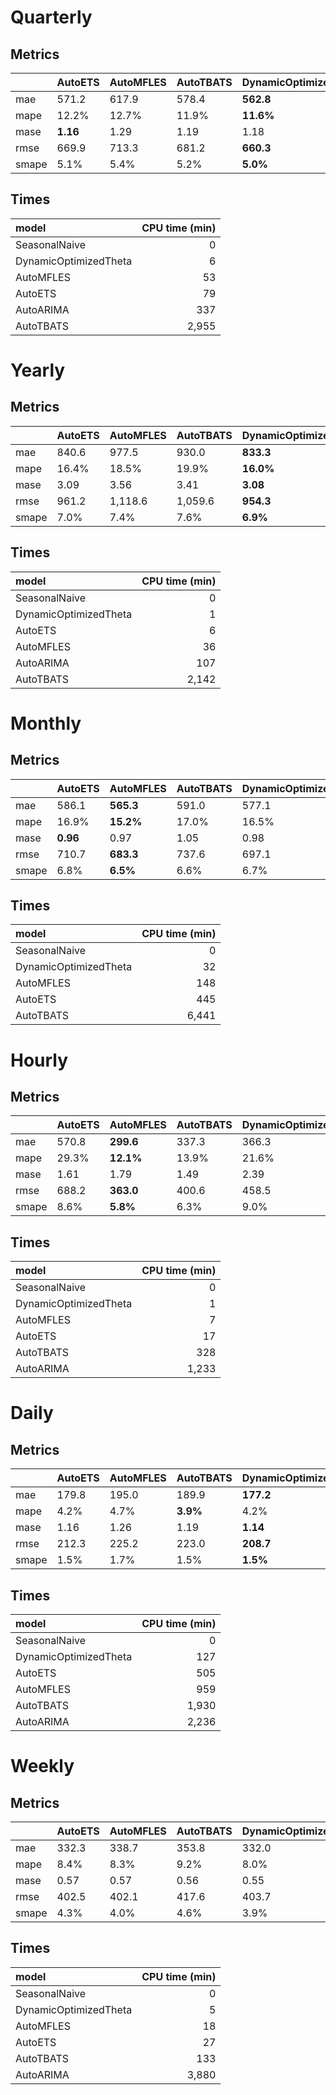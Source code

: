 # Quarterly
## Metrics
|       | AutoETS   | AutoMFLES   | AutoTBATS   | DynamicOptimizedTheta   | SeasonalNaive   | AutoARIMA   |
|:------|:----------|:------------|:------------|:------------------------|:----------------|:------------|
| mae   | 571.2     | 617.9       | 578.4       | **562.8**               | 708.8           | 591.0       |
| mape  | 12.2%     | 12.7%       | 11.9%       | **11.6%**               | 14.2%           | 12.2%       |
| mase  | **1.16**  | 1.29        | 1.19        | 1.18                    | 1.60            | 1.28        |
| rmse  | 669.9     | 713.3       | 681.2       | **660.3**               | 822.8           | 694.6       |
| smape | 5.1%      | 5.4%        | 5.2%        | **5.0%**                | 6.3%            | 5.5%        |

## Times
| model                 |   CPU time (min) |
|:----------------------|-----------------:|
| SeasonalNaive         |                0 |
| DynamicOptimizedTheta |                6 |
| AutoMFLES             |               53 |
| AutoETS               |               79 |
| AutoARIMA             |              337 |
| AutoTBATS             |            2,955 |
# Yearly
## Metrics
|       | AutoETS   | AutoMFLES   | AutoTBATS   | DynamicOptimizedTheta   | SeasonalNaive   | AutoARIMA   |
|:------|:----------|:------------|:------------|:------------------------|:----------------|:------------|
| mae   | 840.6     | 977.5       | 930.0       | **833.3**               | 1,006.9         | 971.5       |
| mape  | 16.4%     | 18.5%       | 19.9%       | **16.0%**               | 17.5%           | 17.8%       |
| mase  | 3.09      | 3.56        | 3.41        | **3.08**                | 3.97            | 3.72        |
| rmse  | 961.2     | 1,118.6     | 1,059.6     | **954.3**               | 1,153.1         | 1,108.9     |
| smape | 7.0%      | 7.4%        | 7.6%        | **6.9%**                | 8.2%            | 8.1%        |

## Times
| model                 |   CPU time (min) |
|:----------------------|-----------------:|
| SeasonalNaive         |                0 |
| DynamicOptimizedTheta |                1 |
| AutoETS               |                6 |
| AutoMFLES             |               36 |
| AutoARIMA             |              107 |
| AutoTBATS             |            2,142 |
# Monthly
## Metrics
|       | AutoETS   | AutoMFLES   | AutoTBATS   | DynamicOptimizedTheta   | SeasonalNaive   |
|:------|:----------|:------------|:------------|:------------------------|:----------------|
| mae   | 586.1     | **565.3**   | 591.0       | 577.1                   | 700.2           |
| mape  | 16.9%     | **15.2%**   | 17.0%       | 16.5%                   | 19.2%           |
| mase  | **0.96**  | 0.97        | 1.05        | 0.98                    | 1.26            |
| rmse  | 710.7     | **683.3**   | 737.6       | 697.1                   | 846.7           |
| smape | 6.8%      | **6.5%**    | 6.6%        | 6.7%                    | 8.0%            |

## Times
| model                 |   CPU time (min) |
|:----------------------|-----------------:|
| SeasonalNaive         |                0 |
| DynamicOptimizedTheta |               32 |
| AutoMFLES             |              148 |
| AutoETS               |              445 |
| AutoTBATS             |            6,441 |
# Hourly
## Metrics
|       | AutoETS   | AutoMFLES   | AutoTBATS   | DynamicOptimizedTheta   | SeasonalNaive   | AutoARIMA   |
|:------|:----------|:------------|:------------|:------------------------|:----------------|:------------|
| mae   | 570.8     | **299.6**   | 337.3       | 366.3                   | 353.9           | 307.8       |
| mape  | 29.3%     | **12.1%**   | 13.9%       | 21.6%                   | 15.6%           | 16.8%       |
| mase  | 1.61      | 1.79        | 1.49        | 2.39                    | 1.19            | **1.03**    |
| rmse  | 688.2     | **363.0**   | 400.6       | 458.5                   | 426.3           | 370.3       |
| smape | 8.6%      | **5.8%**    | 6.3%        | 9.0%                    | 7.0%            | 6.9%        |

## Times
| model                 |   CPU time (min) |
|:----------------------|-----------------:|
| SeasonalNaive         |                0 |
| DynamicOptimizedTheta |                1 |
| AutoMFLES             |                7 |
| AutoETS               |               17 |
| AutoTBATS             |              328 |
| AutoARIMA             |            1,233 |
# Daily
## Metrics
|       | AutoETS   | AutoMFLES   | AutoTBATS   | DynamicOptimizedTheta   | SeasonalNaive   | AutoARIMA   |
|:------|:----------|:------------|:------------|:------------------------|:----------------|:------------|
| mae   | 179.8     | 195.0       | 189.9       | **177.2**               | 334.3           | 178.2       |
| mape  | 4.2%      | 4.7%        | **3.9%**    | 4.2%                    | 8.2%            | 4.0%        |
| mase  | 1.16      | 1.26        | 1.19        | **1.14**                | 2.17            | 1.15        |
| rmse  | 212.3     | 225.2       | 223.0       | **208.7**               | 369.9           | 210.1       |
| smape | 1.5%      | 1.7%        | 1.5%        | **1.5%**                | 2.8%            | 1.6%        |

## Times
| model                 |   CPU time (min) |
|:----------------------|-----------------:|
| SeasonalNaive         |                0 |
| DynamicOptimizedTheta |              127 |
| AutoETS               |              505 |
| AutoMFLES             |              959 |
| AutoTBATS             |            1,930 |
| AutoARIMA             |            2,236 |
# Weekly
## Metrics
|       | AutoETS   | AutoMFLES   | AutoTBATS   | DynamicOptimizedTheta   | SeasonalNaive   | AutoARIMA   |
|:------|:----------|:------------|:------------|:------------------------|:----------------|:------------|
| mae   | 332.3     | 338.7       | 353.8       | 332.0                   | 727.2           | **327.3**   |
| mape  | 8.4%      | 8.3%        | 9.2%        | 8.0%                    | 15.7%           | **7.5%**    |
| mase  | 0.57      | 0.57        | 0.56        | 0.55                    | 1.22            | **0.53**    |
| rmse  | 402.5     | 402.1       | 417.6       | 403.7                   | 790.7           | **397.4**   |
| smape | 4.3%      | 4.0%        | 4.6%        | 3.9%                    | 7.3%            | **3.8%**    |

## Times
| model                 |   CPU time (min) |
|:----------------------|-----------------:|
| SeasonalNaive         |                0 |
| DynamicOptimizedTheta |                5 |
| AutoMFLES             |               18 |
| AutoETS               |               27 |
| AutoTBATS             |              133 |
| AutoARIMA             |            3,880 |
